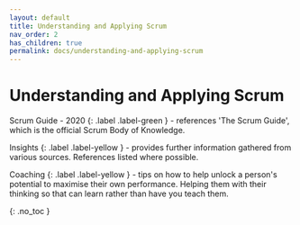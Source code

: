 ```yaml
---
layout: default
title: Understanding and Applying Scrum
nav_order: 2
has_children: true
permalink: docs/understanding-and-applying-scrum
---
```


# Understanding and Applying Scrum

Scrum Guide - 2020
{: .label .label-green } - references 'The Scrum Guide', which is the official Scrum Body of Knowledge.

Insights
{: .label .label-yellow } - provides further information gathered from various sources. References listed where possible.

Coaching
{: .label .label-yellow } - tips on how to help unlock a person's potential to maximise their own performance. Helping them with their thinking so that can learn rather than have you teach them.

{: .no_toc }

